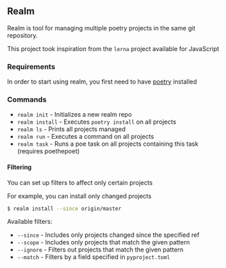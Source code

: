 ## Realm
Realm is tool for managing multiple poetry projects in the same git repository.

This project took inspiration from the `lerna` project available for JavaScript

### Requirements
In order to start using realm, you first need to have [poetry](https://github.com/python-poetry/poetry) installed

### Commands
* <code>realm init</code> - Initializes a new realm repo
* <code>realm install</code> - Executes `poetry install` on all projects
* <code>realm ls</code> - Prints all projects managed
* <code>realm run</code> - Executes a command on all projects
* <code>realm task</code> - Runs a poe task on all projects containing this task (requires poethepoet)

#### Filtering
You can set up filters to affect only certain projects

For example, you can install only changed projects 
```bash
$ realm install --since origin/master
```

Available filters:
* <code>--since</code> - Includes only projects changed since the specified ref
* <code>--scope</code> - Includes only projects that match the given pattern
* <code>--ignore</code> - Filters out projects that match the given pattern
* <code>--match</code> - Filters by a field specified in `pyproject.toml`
